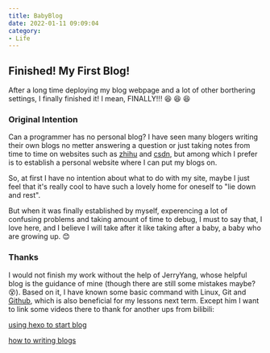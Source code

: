 ```yaml
---
title: BabyBlog
date: 2022-01-11 09:09:04
category:
- Life
---
```

## Finished! My First Blog!
After a long time deploying my blog webpage and a lot of other borthering settings, I finally finished it! I mean, FINALLY!!! :laughing: :laughing: :laughing:

<!--more-->

### Original Intention

Can a programmer has no personal blog? I have seen many blogers writing their own blogs no metter answering a question or just taking notes from time to time on websites such as [zhihu][1] and [csdn][2], but among which I prefer is to establish a personal website where I can put my blogs on.

[1]: https://zhihu.com
[2]: https://csdn.net

So, at first I have no intention about what to do with my site, maybe I just feel that it's really cool to have such a lovely home for oneself to "lie down and rest".

But when it was finally established by myself, experencing a lot of confusing problems and taking amount of time to debug, I must to say that, I love here, and I believe I will take after it like taking after a baby, a baby who are growing up. :blush:

### Thanks

I would not finish my work without the help of JerryYang, whose helpful blog is the guidance of mine (though there are still some mistakes maybe? :dizzy_face:). Based on it, I have known some basic command with Linux, Git and [Github][3], which is also beneficial for my lessons next term. Except him I want to link some videos there to thank for another ups from bilibili:

[using hexo to start blog][4]

[how to writing blogs][5]

[3]: https://github.com
[4]: https://www.bilibili.com/video/BV1mU4y1j72n?from=search&seid=13163723927059638874&spm_id_from=333.337.0.0
[5]: https://www.bilibili.com/video/BV18z4y197J7?from=search&seid=13163723927059638874&spm_id_from=333.337.0.0

